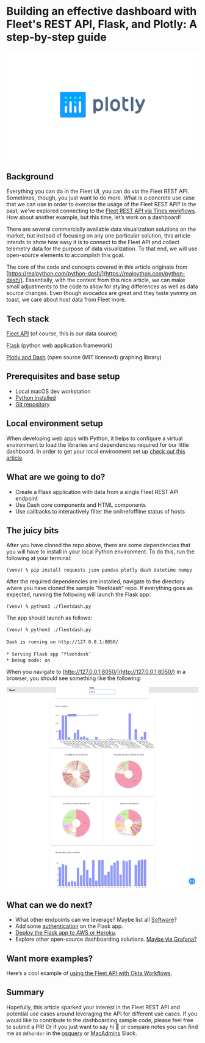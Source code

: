 # Building an effective dashboard with Fleet's REST API, Flask, and Plotly: A step-by-step guide

![Building an effective dashboard with Fleet's REST API, Flask, and Plotly: A step-by-step guide](../website/assets/images/articles/building-an-effective-dashboard-with-fleet-rest-api-flask-and-plotly@2x.jpg)

## Background

Everything you can do in the Fleet UI, you can do via the Fleet REST API. Sometimes, though, you just want to do more. What is a concrete use case that we can use in order to exercise the usage of the Fleet REST API? In the past, we’ve explored connecting to the [Fleet REST API via Tines workflows](https://fleetdm.com/guides/using-fleet-and-tines-together). How about another example, but this time, let’s work on a dashboard!

There are several commercially available data visualization solutions on the market, but instead of focusing on any one particular solution, this article intends to show how easy it is to connect to the Fleet API and collect telemetry data for the purpose of data visualization. To that end, we will use open-source elements to accomplish this goal. 

The core of the code and concepts covered in this article originate from [https://realpython.com/python-dash/](https://realpython.com/python-dash/). Essentially, with the content from this nice article, we can make small adjustments to the code to allow for styling differences as well as data source changes. Even though avocados are great and they taste yummy on toast, we care about host data from Fleet more. 


## Tech stack

[Fleet API](https://fleetdm.com/docs/using-fleet/rest-api) (of course, this is our data source)

[Flask](https://pythonbasics.org/what-is-flask-python/) (python web application framework)

[Plotly and Dash](https://plotly.com/) (open source (MIT licensed) graphing library)


## Prerequisites and base setup

* Local macOS dev workstation
* [Python installed](https://docs.brew.sh/Homebrew-and-Python)
* [Git repository](https://github.com/dherder/fleetdash)


## Local environment setup

When developing web apps with Python, it helps to configure a virtual environment to load the libraries and dependencies required for our little dashboard. In order to get your local environment set up [check out this article](https://realpython.com/python-virtual-environments-a-primer/).


## What are we going to do?

* Create a Flask application with data from a single Fleet REST API endpoint
* Use Dash core components and HTML components
* Use callbacks to interactively filter the online/offline status of hosts


## The juicy bits

After you have cloned the repo above, there are some dependencies that you will have to install in your local Python environment. To do this, run the following at your terminal:

```
(venv) % pip install requests json pandas plotly dash datetime numpy
```

After the required dependencies are installed, navigate to the directory where you have cloned the sample “fleetdash” repo. If everything goes as expected, running the following will launch the Flask app:

```
(venv) % python3 ./fleetdash.py
```

The app should launch as follows:

```
(venv) % python3 ./fleetdash.py

Dash is running on http://127.0.0.1:8050/

* Serving Flask app ‘fleetdash’
* Debug mode: on
```

When you navigate to [http://127.0.0.1:8050/](http://127.0.0.1:8050/) in a browser, you should see something like the following:

![Example Dashboard](../website/assets/images/articles/building-an-effective-dashboard-with-fleet-rest-api-flask-and-plotly1-1884x1962@2x.png
"Example Dashboard")


## What can we do next?


* What other endpoints can we leverage? Maybe list all [Software](https://fleetdm.com/docs/using-fleet/rest-api#software)? 
* Add some [authentication](https://realpython.com/token-based-authentication-with-flask/) on the Flask app.
* [Deploy the Flask app to AWS or Heroku](https://blog.nextideatech.com/deploy-flask-on-aws-heroku/).
* Explore other open-source dashboarding solutions. [Maybe via Grafana?](https://www.metricfire.com/blog/anomaly-detection-using-osquery-and-grafana/)


## Want more examples?

Here’s a cool example of [using the Fleet API with Okta Workflows](https://fleetdm.com/guides/using-fleet-and-okta-workflows-to-generate-a-daily-os-report).


## Summary
Hopefully, this article sparked your interest in the Fleet REST API and potential use cases around leveraging the API for different use cases. If you would like to contribute to the dashboarding sample code, please feel free to submit a PR! Or if you just want to say hi 👋 or compare notes you can find me as `@dherder` in the [osquery](https://osquery.slack.com/team/U01EYE40QCS) or [MacAdmins](https://macadmins.slack.com/team/U0GTA6QF3) Slack.



<meta name="articleTitle" value="Building an effective dashboard with Fleet's REST API, Flask, and Plotly: A step-by-step guide">
<meta name="authorFullName" value="Dave Herder">
<meta name="authorGitHubUsername" value="dherder">
<meta name="category" value="guides">
<meta name="publishedOn" value="2023-05-22">
<meta name="articleImageUrl" value="../website/assets/images/articles/building-an-effective-dashboard-with-fleet-rest-api-flask-and-plotly@2x.jpg">
<meta name="description" value="Step-by-step guide on building a dynamic dashboard with Fleet's REST API, Flask, and Plotly. Master the art of data visualization with open-source tools!">
